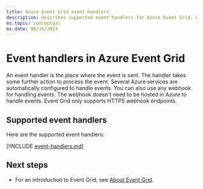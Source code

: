 ```yaml
---
title: Azure Event Grid event handlers
description: Describes supported event handlers for Azure Event Grid. Azure Automation, Functions, Event Hubs, Hybrid Connections, Logic Apps, Service Bus, Queue Storage, Webhooks.
ms.topic: conceptual
ms.date: 06/16/2023
---
```


# Event handlers in Azure Event Grid
An event handler is the place where the event is sent. The handler takes some further action to process the event. Several Azure services are automatically configured to handle events. You can also use any webhook for handling events. The webhook doesn't need to be hosted in Azure to handle events. Event Grid only supports HTTPS webhook endpoints.

## Supported event handlers
Here are the supported event handlers: 

[!INCLUDE [event-handlers.md](includes/event-handlers.md)]

## Next steps
- For an introduction to Event Grid, see [About Event Grid](overview.md).
